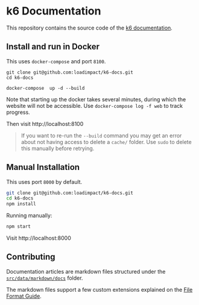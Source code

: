# k6 Documentation

This repository contains the source code of the [k6 documentation](https://k6.io/docs/).

## Install and run in Docker

This uses `docker-compose` and port `8100`.

```shell
git clone git@github.com:loadimpact/k6-docs.git
cd k6-docs

docker-compose  up -d --build
```

Note that starting up the docker takes several minutes, during which the
website will not be accessible. Use `docker-compose log -f web` to track
progress. 

Then visit http://localhost:8100

> If you want to re-run the `--build` command you may get an error about not
having access to delete a `cache/` folder. Use `sudo` to delete this manually
before retrying.


## Manual Installation

This uses port `8000` by default.

```bash
git clone git@github.com:loadimpact/k6-docs.git
cd k6-docs
npm install
```

Running manually: 

```bash
npm start
```

Visit http://localhost:8000

## Contributing

Documentation articles are markdown files structured under the
[`src/data/markdown/docs`](src/data/markdown/docs) folder. 

The markdown files support a few custom extensions explained on the [File Format Guide](CONTRIBUTING_FILE_FORMAT.md).
